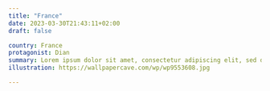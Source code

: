 ```yaml
---
title: "France"
date: 2023-03-30T21:43:11+02:00
draft: false

country: France
protagonist: Dian
summary: Lorem ipsum dolor sit amet, consectetur adipiscing elit, sed do eiusmod tempor incididunt ut labore et dolore magna aliqua.
illustration: https://wallpapercave.com/wp/wp9553608.jpg

---
```


